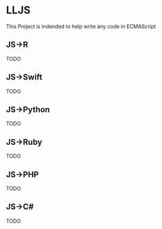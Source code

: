 # LLJS
This Project is indended to help write any code in ECMAScript

## JS->R
TODO

## JS->Swift
TODO

## JS->Python
TODO

## JS->Ruby
TODO

## JS->PHP
TODO

## JS->C#
TODO

